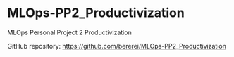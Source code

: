 # MLOps-PP2_Productivization
MLOps Personal Project 2 Productivization

GitHub repository: https://github.com/bererei/MLOps-PP2_Productivization